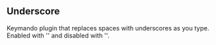 Underscore
----------

Keymando plugin that replaces spaces with underscores as you type.  Enabled with '<Cmd-u>' and disabled with '<Escape>'.
